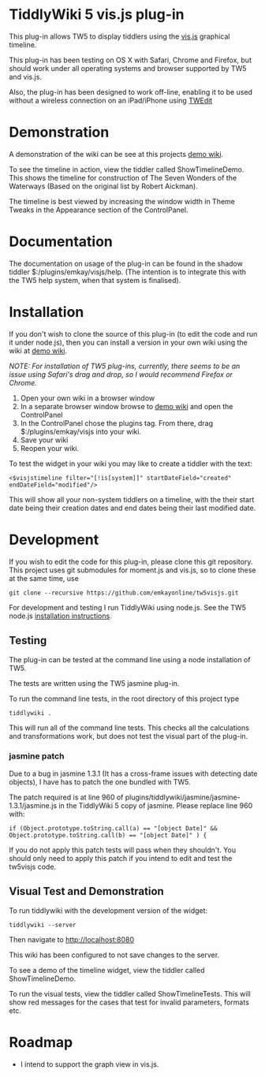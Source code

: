 # TiddlyWiki 5 vis.js plug-in

This plug-in allows TW5 to display tiddlers using the [vis.js](http://visjs.org) graphical timeline.  

This plug-in has been testing on OS X with Safari, Chrome and Firefox, but should work under all operating systems and browser supported by TW5 and vis.js.

Also, the plug-in has been designed to work off-line, enabling it to be used without a wireless connection on an iPad/iPhone using [TWEdit](http://itunes.apple.com/gb/app/twedit/id409607956?mt=8)

# Demonstration

A demonstration of the wiki can be see at this projects [demo wiki](http://emkayonline.github.io/tw5visjs).

To see the timeline in action,  view the tiddler called ShowTimelineDemo.  This shows the timeline for construction of The Seven Wonders of the Waterways (Based on the original list by Robert Aickman).

The timeline is best viewed by increasing the window width in Theme Tweaks in the Appearance section of the ControlPanel.

# Documentation

The documentation on usage of the plug-in can be found in the shadow tiddler $:/plugins/emkay/visjs/help.  (The intention is to integrate this with the TW5 help system, when that system is finalised).

# Installation

If you don't wish to clone the source of this plug-in (to edit the code and run it under node.js), then you can install a version in your own wiki using the wiki at [demo wiki](http://emkayonline.github.io/tw5visjs).

*NOTE: For installation of TW5 plug-ins, currently, there seems to be an issue using Safari's drag and drop, so I would recommend Firefox or Chrome.*

1. Open your own wiki in a browser window
2. In a separate browser window browse to [demo wiki](http://emkayonline.github.io/tw5visjs) and open the ControlPanel 
3. In the ControlPanel chose the plugins tag.  From there, drag $:/plugins/emkay/visjs into your wiki.
4. Save your wiki
5. Reopen your wiki.

To test the widget in your wiki you may like to create a tiddler with the text:
  
    <$visjstimeline filter="[!is[system]]" startDateField="created" endDateField="modified"/>

This will show all your non-system tiddlers on a timeline, with the their start date being their creation dates and end dates being their last modified date.

# Development

If you wish to edit the code for this plug-in, please clone this git repository.  This project uses git submodules for moment.js and vis.js, so to clone these at the same time, use

    git clone --recursive https://github.com/emkayonline/tw5visjs.git

For development and testing I run TiddlyWiki using node.js. See the TW5 node.js [installation instructions](http://tiddlywiki.com/static/TiddlyWiki%2520on%2520Node.js.html).

## Testing

The plug-in can be tested at the command line using a node installation of TW5.  

The tests are written using the TW5 jasmine plug-in.


To run the command line tests, in the root directory of this project type
  
    tiddlywiki .
  
This will run all of the command line tests.  This checks all the calculations and transformations work, but does not test the visual part of the plug-in.

### jasmine patch

Due to a bug in jasmine 1.3.1 (It has a cross-frame issues with detecting date objects), I have has to patch the one bundled with TW5.

The patch required is at line 960 of plugins/tiddlywiki/jasmine/jasmine-1.3.1/jasmine.js in the TiddlyWiki 5 copy of jasmine.  Please replace line 960 with:

    if (Object.prototype.toString.call(a) == "[object Date]" && Object.prototype.toString.call(b) == "[object Date]" ) {


If you do not apply this patch tests will pass when they shouldn't.  You should only need to apply this patch if you intend to edit and test the tw5visjs code.


## Visual Test and Demonstration

To run tiddlywiki with the development version of the widget:

    tiddlywiki --server
  
Then navigate to [http://localhost:8080]( http://localhost:8080 )

This wiki has been configured to not save changes to the server.

To see a demo of the timeline widget, view the tiddler called ShowTimelineDemo. 

To run the visual tests, view the tiddler called ShowTimelineTests.  This will show red messages for the cases that test for invalid parameters, formats etc. 

# Roadmap

* I intend to support the graph view in vis.js.
